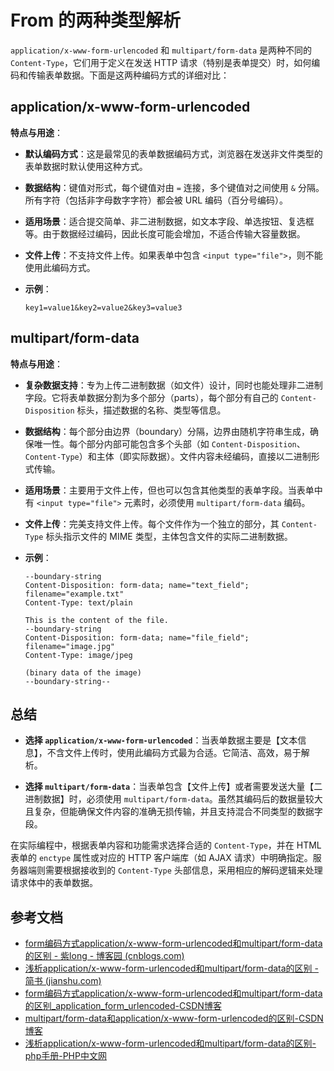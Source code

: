 # From 的两种类型解析

`application/x-www-form-urlencoded` 和 `multipart/form-data` 是两种不同的 `Content-Type`，它们用于定义在发送 HTTP 请求（特别是表单提交）时，如何编码和传输表单数据。下面是这两种编码方式的详细对比：

## application/x-www-form-urlencoded

**特点与用途**：

- **默认编码方式**：这是最常见的表单数据编码方式，浏览器在发送非文件类型的表单数据时默认使用这种方式。

- **数据结构**：键值对形式，每个键值对由 `=` 连接，多个键值对之间使用 `&` 分隔。所有字符（包括非字母数字字符）都会被 URL 编码（百分号编码）。

- **适用场景**：适合提交简单、非二进制数据，如文本字段、单选按钮、复选框等。由于数据经过编码，因此长度可能会增加，不适合传输大容量数据。

- **文件上传**：不支持文件上传。如果表单中包含 `<input type="file">`，则不能使用此编码方式。

- **示例**：

  ```
  key1=value1&key2=value2&key3=value3
  ```

## multipart/form-data

**特点与用途**：

- **复杂数据支持**：专为上传二进制数据（如文件）设计，同时也能处理非二进制字段。它将表单数据分割为多个部分（parts），每个部分有自己的 `Content-Disposition` 标头，描述数据的名称、类型等信息。

- **数据结构**：每个部分由边界（boundary）分隔，边界由随机字符串生成，确保唯一性。每个部分内部可能包含多个头部（如 `Content-Disposition`、`Content-Type`）和主体（即实际数据）。文件内容未经编码，直接以二进制形式传输。

- **适用场景**：主要用于文件上传，但也可以包含其他类型的表单字段。当表单中有 `<input type="file">` 元素时，必须使用 `multipart/form-data` 编码。

- **文件上传**：完美支持文件上传。每个文件作为一个独立的部分，其 `Content-Type` 标头指示文件的 MIME 类型，主体包含文件的实际二进制数据。

- **示例**：

  ```
  --boundary-string
  Content-Disposition: form-data; name="text_field"; filename="example.txt"
  Content-Type: text/plain
  
  This is the content of the file.
  --boundary-string
  Content-Disposition: form-data; name="file_field"; filename="image.jpg"
  Content-Type: image/jpeg
  
  (binary data of the image)
  --boundary-string--
  ```

## 总结

- **选择 `application/x-www-form-urlencoded`**：当表单数据主要是【文本信息】，不含文件上传时，使用此编码方式最为合适。它简洁、高效，易于解析。

- **选择 `multipart/form-data`**：当表单包含【文件上传】或者需要发送大量【二进制数据】时，必须使用 `multipart/form-data`。虽然其编码后的数据量较大且复杂，但能确保文件内容的准确无损传输，并且支持混合不同类型的数据字段。

在实际编程中，根据表单内容和功能需求选择合适的 `Content-Type`，并在 HTML 表单的 `enctype` 属性或对应的 HTTP 客户端库（如 AJAX 请求）中明确指定。服务器端则需要根据接收到的 `Content-Type` 头部信息，采用相应的解码逻辑来处理请求体中的表单数据。



## 参考文档

- [form编码方式application/x-www-form-urlencoded和multipart/form-data的区别 - 紫long - 博客园 (cnblogs.com)](https://www.cnblogs.com/ziyunlong/p/9609456.html)
- [浅析application/x-www-form-urlencoded和multipart/form-data的区别 - 简书 (jianshu.com)](https://www.jianshu.com/p/5d19a4050258)
- [form编码方式application/x-www-form-urlencoded和multipart/form-data的区别_application_form_urlencoded-CSDN博客](https://blog.csdn.net/chern1992/article/details/109054834)
- [multipart/form-data和application/x-www-form-urlencoded的区别-CSDN博客](https://blog.csdn.net/weixin_34393428/article/details/89801076)
- [浅析application/x-www-form-urlencoded和multipart/form-data的区别-php手册-PHP中文网](https://www.php.cn/faq/169623.html)